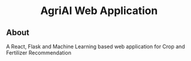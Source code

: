 <div align="center">

# AgriAI Web Application
</div>

## About
A React, Flask and Machine Learning based web application for Crop and Fertilizer Recommendation
